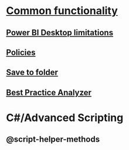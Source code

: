 ﻿# [Common functionality](common-features.md)
## [Power BI Desktop limitations](desktop-limitations.md)
## [Policies](policies.md)
## [Save to folder](save-to-folder.md)
## [Best Practice Analyzer](xref:using-bpa)
# C#/Advanced Scripting
## @script-helper-methods